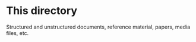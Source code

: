 # This directory

Structured and unstructured documents, reference material, papers, media files, etc.
